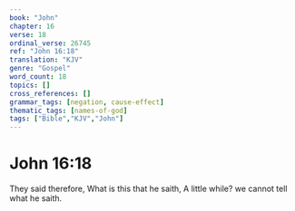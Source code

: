 ```yaml
---
book: "John"
chapter: 16
verse: 18
ordinal_verse: 26745
ref: "John 16:18"
translation: "KJV"
genre: "Gospel"
word_count: 18
topics: []
cross_references: []
grammar_tags: [negation, cause-effect]
thematic_tags: [names-of-god]
tags: ["Bible","KJV","John"]
---
```


# John 16:18

They said therefore, What is this that he saith, A little while? we cannot tell what he saith.
